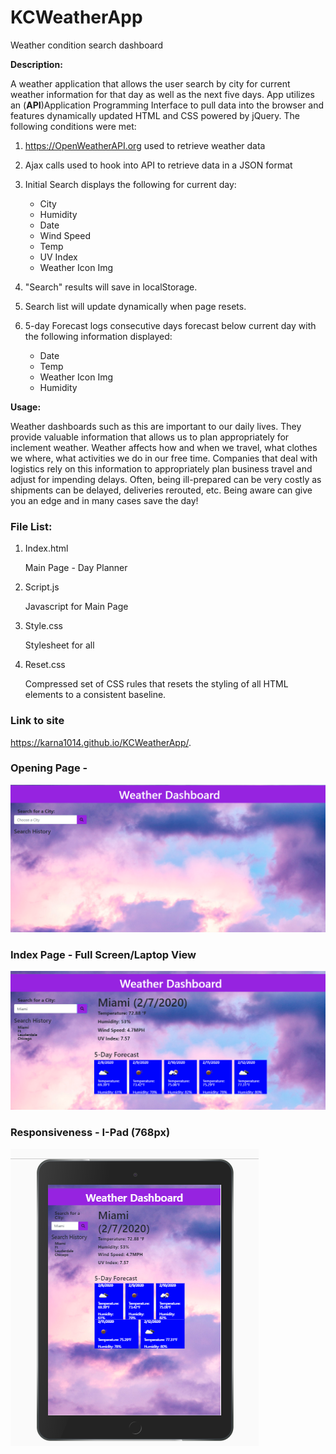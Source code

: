 # KCWeatherApp
Weather condition search dashboard 

**Description:**

A weather application that allows the user search by city for current weather information for that day as well as the next five days.  App utilizes an (**API**)Application Programming Interface to pull data into the browser and features dynamically updated HTML and CSS powered by jQuery.  The following conditions were met:

1. https://OpenWeatherAPI.org used to retrieve weather data
2. Ajax calls used to hook into API to retrieve data in a JSON format
3. Initial Search displays the following for current day:

    * City                  
    * Humidity
    * Date                  
    * Wind Speed
    * Temp                  
    * UV Index  
    * Weather Icon Img
    
4. "Search" results will save in localStorage.
5. Search list will update dynamically when page resets.
6. 5-day Forecast logs consecutive days forecast below current day with the following    information displayed:    

    * Date                  
    * Temp                    
    * Weather Icon Img
    * Humidity


**Usage:**

Weather dashboards such as this are important to our daily lives.  They provide valuable information that allows us to plan appropriately for inclement weather.  Weather affects how and when we travel, what clothes we where, what activities we do in our free time.  Companies that deal with logistics rely on this information to appropriately plan business travel and adjust for impending delays.  Often, being ill-prepared can be very costly as shipments can be delayed, deliveries rerouted, etc. Being aware can give you an edge and in many cases save the day!


### File List:

1. Index.html
    
    Main Page - Day Planner

2. Script.js    
    
    Javascript for Main Page 

3. Style.css

    Stylesheet for all

4. Reset.css         

    Compressed set of CSS rules that resets the styling of all HTML elements to a consistent baseline.



### Link to site

https://karna1014.github.io/KCWeatherApp/.


### Opening Page - 

![Index Page](./Assets/Images/OpeningScreen.png)


### Index Page - Full Screen/Laptop View

![Index Page](./Assets/Images/InitialSearch.png)


### Responsiveness - I-Pad (768px)

![I-Pad](./Assets/Images/I-Pad-View.png)



